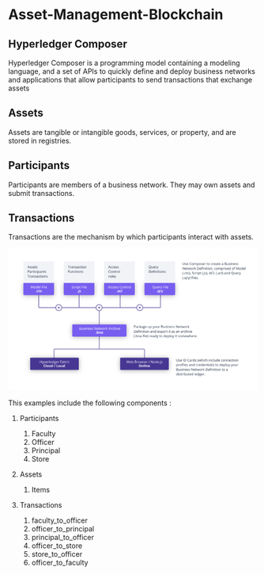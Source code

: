 # Asset-Management-Blockchain

## Hyperledger Composer

Hyperledger Composer is a programming model containing a modeling language, and a set of APIs to quickly define and deploy business networks and applications that allow participants to send transactions that exchange assets


## Assets

Assets are tangible or intangible goods, services, or property, and are stored in registries.

## Participants

Participants are members of a business network. They may own assets and submit transactions.

## Transactions

Transactions are the mechanism by which participants interact with assets.

![Image](images/image.png)




This examples include the following components :

1. Participants
   1. Faculty
   2. Officer 
   3. Principal
   4. Store

2. Assets
   1. Items
   

3. Transactions
   1. faculty_to_officer
   2. officer_to_principal
   3. principal_to_officer
   4. officer_to_store
   5. store_to_officer
   6. officer_to_faculty




















